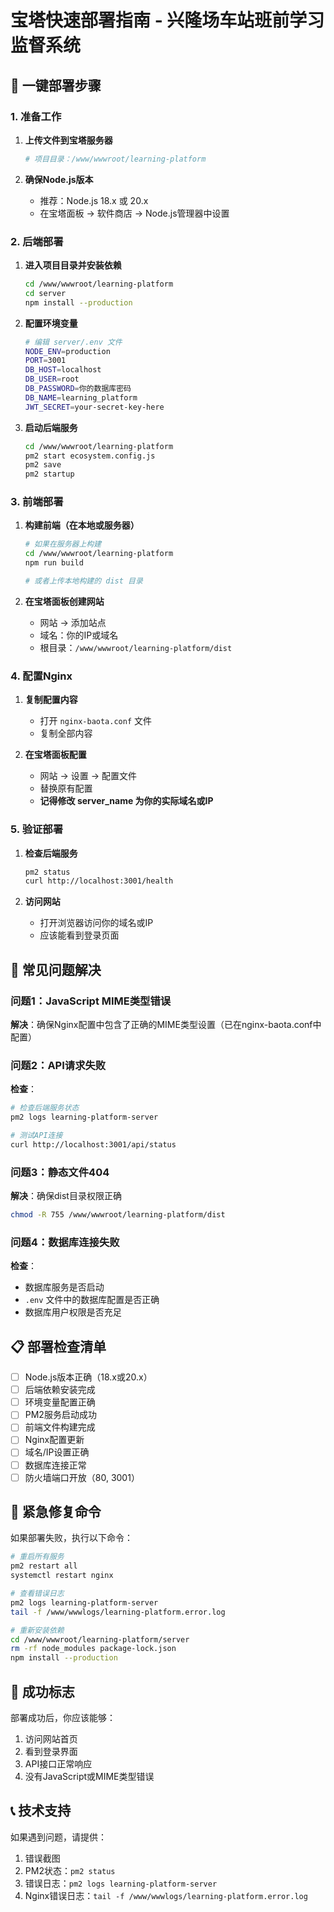 # 宝塔快速部署指南 - 兴隆场车站班前学习监督系统

## 🚀 一键部署步骤

### 1. 准备工作

1. **上传文件到宝塔服务器**
   ```bash
   # 项目目录：/www/wwwroot/learning-platform
   ```

2. **确保Node.js版本**
   - 推荐：Node.js 18.x 或 20.x
   - 在宝塔面板 → 软件商店 → Node.js管理器中设置

### 2. 后端部署

1. **进入项目目录并安装依赖**
   ```bash
   cd /www/wwwroot/learning-platform
   cd server
   npm install --production
   ```

2. **配置环境变量**
   ```bash
   # 编辑 server/.env 文件
   NODE_ENV=production
   PORT=3001
   DB_HOST=localhost
   DB_USER=root
   DB_PASSWORD=你的数据库密码
   DB_NAME=learning_platform
   JWT_SECRET=your-secret-key-here
   ```

3. **启动后端服务**
   ```bash
   cd /www/wwwroot/learning-platform
   pm2 start ecosystem.config.js
   pm2 save
   pm2 startup
   ```

### 3. 前端部署

1. **构建前端（在本地或服务器）**
   ```bash
   # 如果在服务器上构建
   cd /www/wwwroot/learning-platform
   npm run build
   
   # 或者上传本地构建的 dist 目录
   ```

2. **在宝塔面板创建网站**
   - 网站 → 添加站点
   - 域名：你的IP或域名
   - 根目录：`/www/wwwroot/learning-platform/dist`

### 4. 配置Nginx

1. **复制配置内容**
   - 打开 `nginx-baota.conf` 文件
   - 复制全部内容

2. **在宝塔面板配置**
   - 网站 → 设置 → 配置文件
   - 替换原有配置
   - **记得修改 server_name 为你的实际域名或IP**

### 5. 验证部署

1. **检查后端服务**
   ```bash
   pm2 status
   curl http://localhost:3001/health
   ```

2. **访问网站**
   - 打开浏览器访问你的域名或IP
   - 应该能看到登录页面

## 🔧 常见问题解决

### 问题1：JavaScript MIME类型错误
**解决**：确保Nginx配置中包含了正确的MIME类型设置（已在nginx-baota.conf中配置）

### 问题2：API请求失败
**检查**：
```bash
# 检查后端服务状态
pm2 logs learning-platform-server

# 测试API连接
curl http://localhost:3001/api/status
```

### 问题3：静态文件404
**解决**：确保dist目录权限正确
```bash
chmod -R 755 /www/wwwroot/learning-platform/dist
```

### 问题4：数据库连接失败
**检查**：
- 数据库服务是否启动
- `.env` 文件中的数据库配置是否正确
- 数据库用户权限是否充足

## 📋 部署检查清单

- [ ] Node.js版本正确（18.x或20.x）
- [ ] 后端依赖安装完成
- [ ] 环境变量配置正确
- [ ] PM2服务启动成功
- [ ] 前端文件构建完成
- [ ] Nginx配置更新
- [ ] 域名/IP设置正确
- [ ] 数据库连接正常
- [ ] 防火墙端口开放（80, 3001）

## 🚨 紧急修复命令

如果部署失败，执行以下命令：

```bash
# 重启所有服务
pm2 restart all
systemctl restart nginx

# 查看错误日志
pm2 logs learning-platform-server
tail -f /www/wwwlogs/learning-platform.error.log

# 重新安装依赖
cd /www/wwwroot/learning-platform/server
rm -rf node_modules package-lock.json
npm install --production
```

## 🎯 成功标志

部署成功后，你应该能够：
1. 访问网站首页
2. 看到登录界面
3. API接口正常响应
4. 没有JavaScript或MIME类型错误

## 📞 技术支持

如果遇到问题，请提供：
1. 错误截图
2. PM2状态：`pm2 status`
3. 错误日志：`pm2 logs learning-platform-server`
4. Nginx错误日志：`tail -f /www/wwwlogs/learning-platform.error.log`

